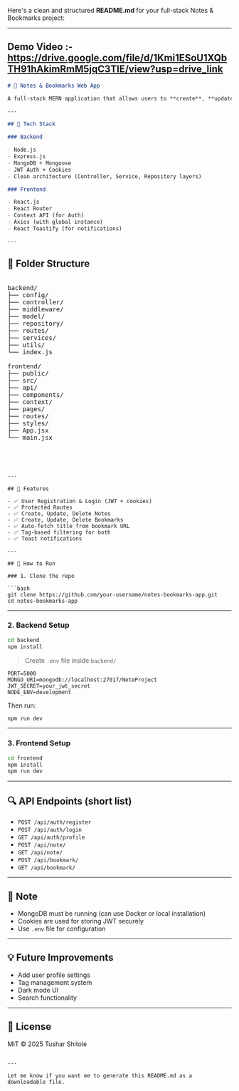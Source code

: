 Here's a clean and structured **README.md** for your full-stack Notes & Bookmarks project:

---
## Demo Video :- <a>https://drive.google.com/file/d/1Kmi1ESoU1XQbTH91hAkimRmM5jqC3TIE/view?usp=drive_link</a>
```markdown
# 📝 Notes & Bookmarks Web App

A full-stack MERN application that allows users to **create**, **update**, and **organize notes and bookmarks**, categorized by tags. Includes authentication, protected routes, and a modern dashboard UI.

---

## 🔧 Tech Stack

### Backend

- Node.js
- Express.js
- MongoDB + Mongoose
- JWT Auth + Cookies
- Clean architecture (Controller, Service, Repository layers)

### Frontend

- React.js
- React Router
- Context API (for Auth)
- Axios (with global instance)
- React Toastify (for notifications)

---

```
## 📁 Folder Structure
<pre lang="markdown">

backend/
├── config/ 
├── controller/
├── middleware/
├── model/
├── repository/
├── routes/
├── services/
├── utils/
└── index.js

frontend/
├── public/
├── src/
├── api/
├── components/
├── context/
├── pages/
├── routes/
├── styles/
├── App.jsx
└── main.jsx

</pre>

````



---

## 🔐 Features

- ✅ User Registration & Login (JWT + cookies)
- ✅ Protected Routes
- ✅ Create, Update, Delete Notes
- ✅ Create, Update, Delete Bookmarks
- ✅ Auto-fetch title from bookmark URL
- ✅ Tag-based filtering for both
- ✅ Toast notifications

---

## 🚀 How to Run

### 1. Clone the repo

```bash
git clone https://github.com/your-username/notes-bookmarks-app.git
cd notes-bookmarks-app
````

---

### 2. Backend Setup

```bash
cd backend
npm install
```

> Create `.env` file inside `backend/`

```
PORT=5000
MONGO_URI=mongodb://localhost:27017/NoteProject
JWT_SECRET=your_jwt_secret
NODE_ENV=development
```

Then run:

```bash
npm run dev
```

---

### 3. Frontend Setup

```bash
cd frontend
npm install
npm run dev
```

---

## 🔍 API Endpoints (short list)

- `POST /api/auth/register`
- `POST /api/auth/login`
- `GET /api/auth/profile`
- `POST /api/note/`
- `GET /api/note/`
- `POST /api/bookmark/`
- `GET /api/bookmark/`

---

## 📌 Note

- MongoDB must be running (can use Docker or local installation)
- Cookies are used for storing JWT securely
- Use `.env` file for configuration

---

## 💡 Future Improvements

- Add user profile settings
- Tag management system
- Dark mode UI
- Search functionality

---

## 📃 License

MIT © 2025 Tushar Shitole

```

---

Let me know if you want me to generate this README.md as a downloadable file.
```
